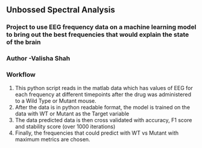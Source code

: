 ## Unbossed Spectral Analysis 
### Project to use EEG frequency data on a machine learning model to bring out the best frequencies that would explain the state of the brain 

### Author -Valisha Shah 

### Workflow
1. This python script reads in the matlab data which has values of EEG for each frequency at different timepoints after the drug was administered to a Wild Type or Mutant mouse.
2. After the data is in python readable format, the model is trained on the data with WT or Mutant as the Target variable
3. The data predicted data is then cross validated with accuracy, F1 score and stability score (over 1000 iterations)
4. Finally, the frequencies that could predict with WT vs Mutant with maximum metrics are chosen.
